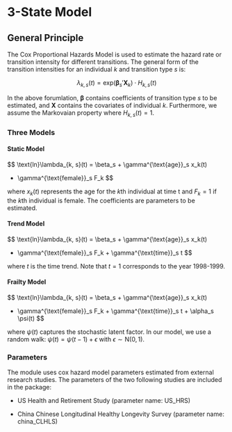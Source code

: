 # 3-State Model

## General Principle

The Cox Proportional Hazards Model is used to estimate the hazard rate or transition
intensity for different transitions. The general form of the transition intensities for 
an individual $k$ and transition type $s$ is: 

$$\lambda_{k, s}(t) = \text{exp}(\boldsymbol{\beta}_{s}'\mathbf{X}_k) \cdot H_{k, s}(t)$$

In the above forumlation, $\boldsymbol{\beta}$ contains coefficients of transition type $s$ to be
estimated, and $\mathbf{X}$ contains the covariates of individual $k$. Furthermore, we assume the 
Markovaian property where $H_{k, s}(t) = 1$. 

### Three Models

#### Static Model 

$$
\text{ln}\lambda_{k, s}(t) = \beta_s + \gamma^{\text{age}}_s x_k(t) 
+ \gamma^{\text{female}}_s F_k
$$

where $x_k(t)$ represents the age for the $k$th individual at time t and $F_k = 1$ if the $k$th
individual is female. The coefficients are parameters to be estimated.

#### Trend Model 

$$
\text{ln}\lambda_{k, s}(t) = \beta_s + \gamma^{\text{age}}_s x_k(t) 
+ \gamma^{\text{female}}_s F_k + \gamma^{\text{time}}_s t
$$

where $t$ is the time trend. Note that $t=1$ corresponds to the year 1998-1999. 

#### Frailty Model

$$
\text{ln}\lambda_{k, s}(t) = \beta_s + \gamma^{\text{age}}_s x_k(t) 
+ \gamma^{\text{female}}_s F_k + \gamma^{\text{time}}_s t + \alpha_s \psi(t)
$$

where $\psi(t)$ captures the stochastic latent factor. In our model, we use a random walk:
$\psi(t) = \psi(t-1) + \epsilon$ with $\epsilon \sim \text{N}(0, 1)$.

### Parameters

The module uses cox hazard model parameters estimated from external research studies. The parameters
of the two following studies are included in the package: 

* US Health and Retirement Study (parameter name: US_HRS)

* China Chinese Longitudinal Healthy Longevity Survey (parameter name: china_CLHLS)

